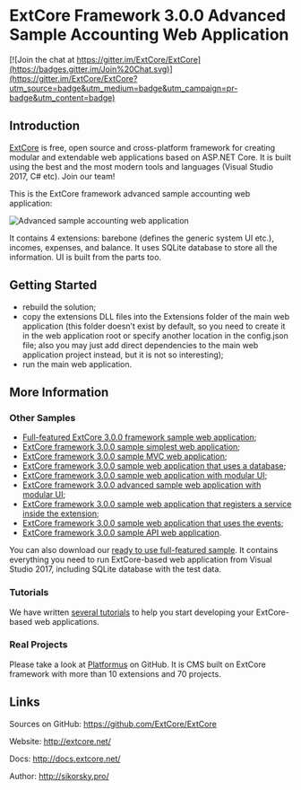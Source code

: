 # ExtCore Framework 3.0.0 Advanced Sample Accounting Web Application

[![Join the chat at https://gitter.im/ExtCore/ExtCore](https://badges.gitter.im/Join%20Chat.svg)](https://gitter.im/ExtCore/ExtCore?utm_source=badge&utm_medium=badge&utm_campaign=pr-badge&utm_content=badge)

## Introduction

[ExtCore](https://github.com/ExtCore/ExtCore) is free, open source and cross-platform framework for creating
modular and extendable web applications based on ASP.NET Core. It is built using the best and the most modern
tools and languages (Visual Studio 2017, C# etc). Join our team!

This is the ExtCore framework advanced sample accounting web application:

![Advanced sample accounting web application](http://sikorsky.pro/images/github/extcore-sample-accounting/1.png)

It contains 4 extensions: barebone (defines the generic system UI etc.), incomes, expenses, and balance.
It uses SQLite database to store all the information. UI is built from the parts too.

## Getting Started

* rebuild the solution;
* copy the extensions DLL files into the Extensions folder of the main web application (this folder doesn’t exist by default,
so you need to create it in the web application root or specify another location in the config.json file; also you may just
add direct dependencies to the main web application project instead, but it is not so interesting);
* run the main web application.

## More Information

### Other Samples

* [Full-featured ExtCore 3.0.0 framework sample web application](https://github.com/ExtCore/ExtCore-Sample);
* [ExtCore framework 3.0.0 sample simplest web application](https://github.com/ExtCore/ExtCore-Sample-Simplest);
* [ExtCore framework 3.0.0 sample MVC web application](https://github.com/ExtCore/ExtCore-Sample-Mvc);
* [ExtCore framework 3.0.0 sample web application that uses a database](https://github.com/ExtCore/ExtCore-Sample-Data);
* [ExtCore framework 3.0.0 sample web application with modular UI](https://github.com/ExtCore/ExtCore-Sample-Modular-Ui);
* [ExtCore framework 3.0.0 advanced sample web application with modular UI](https://github.com/ExtCore/ExtCore-Sample-Modular-Ui-Adv);
* [ExtCore framework 3.0.0 sample web application that registers a service inside the extension](https://github.com/ExtCore/ExtCore-Sample-Service);
* [ExtCore framework 3.0.0 sample web application that uses the events](https://github.com/ExtCore/ExtCore-Sample-Events);
* [ExtCore framework 3.0.0 sample API web application](https://github.com/ExtCore/ExtCore-Sample-Api).

You can also download our [ready to use full-featured sample](http://extcore.net/files/ExtCore-Sample-3.0.0.zip).
It contains everything you need to run ExtCore-based web application from Visual Studio 2017, including SQLite
database with the test data.

### Tutorials

We have written [several tutorials](http://docs.extcore.net/en/latest/getting_started/index.html)
to help you start developing your ExtCore-based web applications.

### Real Projects

Please take a look at [Platformus](https://github.com/Platformus/Platformus) on GitHub. It is CMS
built on ExtCore framework with more than 10 extensions and 70 projects.

## Links

Sources on GitHub: https://github.com/ExtCore/ExtCore

Website: http://extcore.net/

Docs: http://docs.extcore.net/

Author: http://sikorsky.pro/